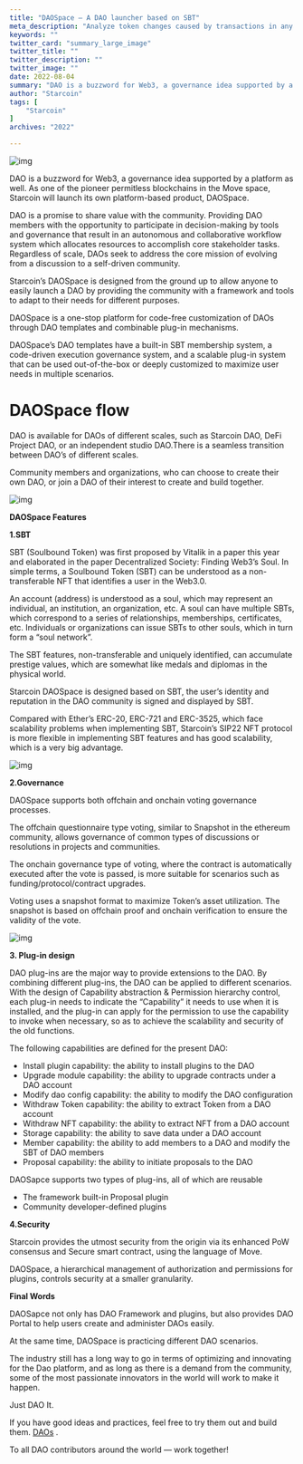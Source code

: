```yaml
---
title: "DAOSpace — A DAO launcher based on SBT"
meta_description: "Analyze token changes caused by transactions in any DApp with Move and Starcoin's advanced features."
keywords: ""
twitter_card: "summary_large_image"
twitter_title: ""
twitter_description: ""
twitter_image: ""
date: 2022-08-04
summary: "DAO is a buzzword for Web3, a governance idea supported by a platform as well. As one of the pioneer permitless blockchains in the Move space, Starcoin will launch its own platform-based product, DAOSpace. DAO is a..."
author: "Starcoin"
tags: [
    "Starcoin"
]
archives: "2022"

---
```


![img](/images/hackathon/daospace1.png)

DAO is a buzzword for Web3, a governance idea supported by a platform as well. As one of the pioneer permitless blockchains in the Move space, Starcoin will launch its own platform-based product, DAOSpace.

DAO is a promise to share value with the community. Providing DAO members with the opportunity to participate in decision-making by tools and governance that result in an autonomous and collaborative workflow system which allocates resources to accomplish core stakeholder tasks. Regardless of scale, DAOs seek to address the core mission of evolving from a discussion to a self-driven community.

Starcoin’s DAOSpace is designed from the ground up to allow anyone to easily launch a DAO by providing the community with a framework and tools to adapt to their needs for different purposes.

DAOSpace is a one-stop platform for code-free customization of DAOs through DAO templates and combinable plug-in mechanisms.

DAOSpace’s DAO templates have a built-in SBT membership system, a code-driven execution governance system, and a scalable plug-in system that can be used out-of-the-box or deeply customized to maximize user needs in multiple scenarios.

# DAOSpace flow

DAO is available for DAOs of different scales, such as Starcoin DAO, DeFi Project DAO, or an independent studio DAO.There is a seamless transition between DAO’s of different scales.

Community members and organizations, who can choose to create their own DAO, or join a DAO of their interest to create and build together.

![img](/images/hackathon/daospace2.png)

**DAOSpace Features**

**1.SBT**

SBT (Soulbound Token) was first proposed by Vitalik in a paper this year and elaborated in the paper Decentralized Society: Finding Web3’s Soul. In simple terms, a Soulbound Token (SBT) can be understood as a non-transferable NFT that identifies a user in the Web3.0.

An account (address) is understood as a soul, which may represent an individual, an institution, an organization, etc. A soul can have multiple SBTs, which correspond to a series of relationships, memberships, certificates, etc. Individuals or organizations can issue SBTs to other souls, which in turn form a “soul network”.

The SBT features, non-transferable and uniquely identified, can accumulate prestige values, which are somewhat like medals and diplomas in the physical world.

Starcoin DAOSpace is designed based on SBT, the user’s identity and reputation in the DAO community is signed and displayed by SBT.

Compared with Ether’s ERC-20, ERC-721 and ERC-3525, which face scalability problems when implementing SBT, Starcoin’s SIP22 NFT protocol is more flexible in implementing SBT features and has good scalability, which is a very big advantage.

![img](/images/hackathon/daospace3.png)

**2.Governance**

DAOSpace supports both offchain and onchain voting governance processes.

The offchain questionnaire type voting, similar to Snapshot in the ethereum community, allows governance of common types of discussions or resolutions in projects and communities.

The onchain governance type of voting, where the contract is automatically executed after the vote is passed, is more suitable for scenarios such as funding/protocol/contract upgrades.

Voting uses a snapshot format to maximize Token’s asset utilization. The snapshot is based on offchain proof and onchain verification to ensure the validity of the vote.

![img](/images/hackathon/daospace4.png)

**3. Plug-in design**

DAO plug-ins are the major way to provide extensions to the DAO. By combining different plug-ins, the DAO can be applied to different scenarios. With the design of Capability abstraction & Permission hierarchy control, each plug-in needs to indicate the “Capability” it needs to use when it is installed, and the plug-in can apply for the permission to use the capability to invoke when necessary, so as to achieve the scalability and security of the old functions.

The following capabilities are defined for the present DAO:

- Install plugin capability: the ability to install plugins to the DAO
- Upgrade module capability: the ability to upgrade contracts under a DAO account
- Modify dao config capability: the ability to modify the DAO configuration
- Withdraw Token capability: the ability to extract Token from a DAO account
- Withdraw NFT capability: the ability to extract NFT from a DAO account
- Storage capability: the ability to save data under a DAO account
- Member capability: the ability to add members to a DAO and modify the SBT of DAO members
- Proposal capability: the ability to initiate proposals to the DAO

DAOSapce supports two types of plug-ins, all of which are reusable

- The framework built-in Proposal plugin
- Community developer-defined plugins

**4.Security**

Starcoin provides the utmost security from the origin via its enhanced PoW consensus and Secure smart contract, using the language of Move.

DAOSpace, a hierarchical management of authorization and permissions for plugins, controls security at a smaller granularity.

**Final Words**

DAOSapce not only has DAO Framework and plugins, but also provides DAO Portal to help users create and administer DAOs easily.

At the same time, DAOSpace is practicing different DAO scenarios.

The industry still has a long way to go in terms of optimizing and innovating for the Dao platform, and as long as there is a demand from the community, some of the most passionate innovators in the world will work to make it happen.

Just DAO It.

If you have good ideas and practices, feel free to try them out and build them. [DAOs](https://starcoin.atlassian.net/wiki/spaces/DAO/pages/53608451) .

To all DAO contributors around the world — work together!